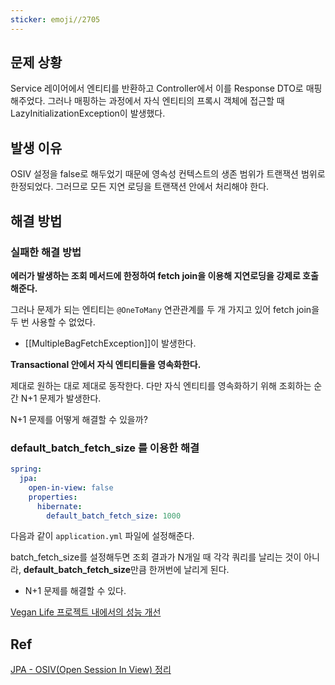 ```yaml
---
sticker: emoji//2705
---
```

## 문제 상황

Service 레이어에서 엔티티를 반환하고 Controller에서 이를 Response DTO로 매핑해주었다.
그러나 매핑하는 과정에서 자식 엔티티의 프록시 객체에 접근할 때 LazyInitializationException이 발생했다.

## 발생 이유

OSIV 설정을 false로 해두었기 때문에 영속성 컨텍스트의 생존 범위가 트랜잭션 범위로 한정되었다.
그러므로 모든 지연 로딩을 트랜잭션 안에서 처리해야 한다.

## 해결 방법

### 실패한 해결 방법

**에러가 발생하는 조회 메서드에 한정하여 fetch join을 이용해 지연로딩을 강제로 호출해준다.**

그러나 문제가 되는 엔티티는 `@OneToMany` 연관관계를 두 개 가지고 있어 fetch join을 두 번 사용할 수 없었다.
- [[MultipleBagFetchException]]이 발생한다.

**Transactional 안에서 자식 엔티티들을 영속화한다.**

제대로 원하는 대로 제대로 동작한다.
다만 자식 엔티티를 영속화하기 위해 조회하는 순간 N+1 문제가 발생한다.

N+1 문제를 어떻게 해결할 수 있을까?

### default_batch_fetch_size 를 이용한 해결

```yaml
spring:  
  jpa:  
    open-in-view: false  
    properties:  
      hibernate:  
        default_batch_fetch_size: 1000
```

다음과 같이 `application.yml` 파일에 설정해준다.

batch_fetch_size를 설정해두면 조회 결과가 N개일 때 각각 쿼리를 날리는 것이 아니라, **default_batch_fetch_size**만큼 한꺼번에 날리게 된다.
- N+1 문제를 해결할 수 있다.



[Vegan Life 프로젝트 내에서의 성능 개선](https://github.com/Vegan-Life/VeganLife-Backend/pull/197)

## Ref
[JPA - OSIV(Open Session In View) 정리](https://ykh6242.tistory.com/entry/JPA-OSIVOpen-Session-In-View%EC%99%80-%EC%84%B1%EB%8A%A5-%EC%B5%9C%EC%A0%81%ED%99%94)